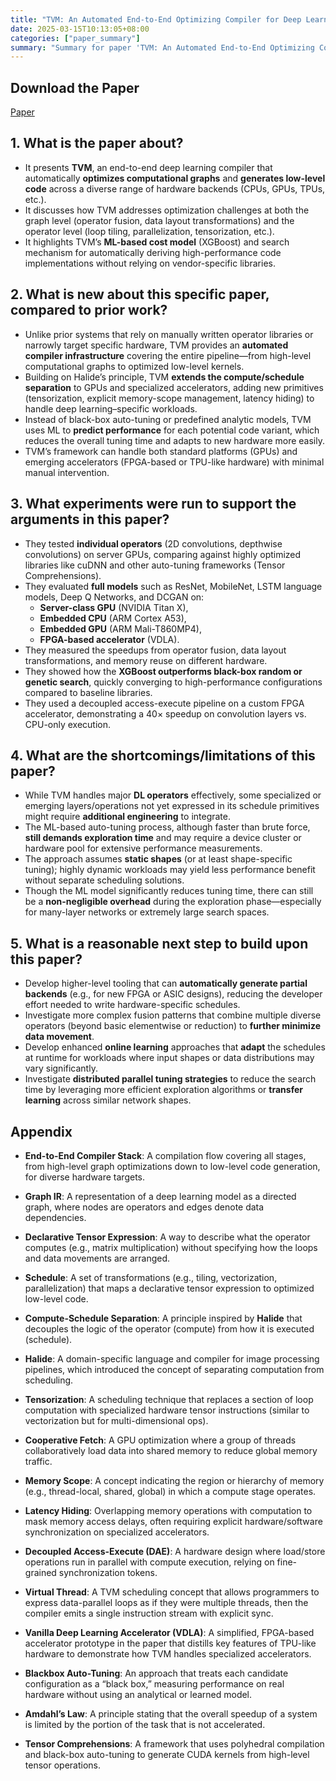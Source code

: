 ```yaml
---
title: "TVM: An Automated End-to-End Optimizing Compiler for Deep Learning"
date: 2025-03-15T10:13:05+08:00
categories: ["paper_summary"]
summary: "Summary for paper 'TVM: An Automated End-to-End Optimizing Compiler for Deep Learning'"
---
```


## Download the Paper

[Paper](https://arxiv.org/pdf/1802.04799)

## 1. What is the paper about?

- It presents **TVM**, an end-to-end deep learning compiler that automatically **optimizes computational graphs** and **generates low-level code** across a diverse range of hardware backends (CPUs, GPUs, TPUs, etc.).
- It discusses how TVM addresses optimization challenges at both the graph level (operator fusion, data layout transformations) and the operator level (loop tiling, parallelization, tensorization, etc.).
- It highlights TVM’s **ML-based cost model** (XGBoost) and search mechanism for automatically deriving high-performance code implementations without relying on vendor-specific libraries.

## 2. What is new about this specific paper, compared to prior work?

- Unlike prior systems that rely on manually written operator libraries or narrowly target specific hardware, TVM provides an **automated compiler infrastructure** covering the entire pipeline—from high-level computational graphs to optimized low-level kernels.
- Building on Halide’s principle, TVM **extends the compute/schedule separation** to GPUs and specialized accelerators, adding new primitives (tensorization, explicit memory-scope management, latency hiding) to handle deep learning–specific workloads.
- Instead of black-box auto-tuning or predefined analytic models, TVM uses ML to **predict performance** for each potential code variant, which reduces the overall tuning time and adapts to new hardware more easily.
- TVM’s framework can handle both standard platforms (GPUs) and emerging accelerators (FPGA-based or TPU-like hardware) with minimal manual intervention.

## 3. What experiments were run to support the arguments in this paper?

- They tested **individual operators** (2D convolutions, depthwise convolutions) on server GPUs, comparing against highly optimized libraries like cuDNN and other auto-tuning frameworks (Tensor Comprehensions).
- They evaluated **full models** such as ResNet, MobileNet, LSTM language models, Deep Q Networks, and DCGAN on:
  - **Server-class GPU** (NVIDIA Titan X),
  - **Embedded CPU** (ARM Cortex A53),
  - **Embedded GPU** (ARM Mali-T860MP4),
  - **FPGA-based accelerator** (VDLA).
- They measured the speedups from operator fusion, data layout transformations, and memory reuse on different hardware.
- They showed how the **XGBoost outperforms black-box random or genetic search**, quickly converging to high-performance configurations compared to baseline libraries.
- They used a decoupled access-execute pipeline on a custom FPGA accelerator, demonstrating a 40× speedup on convolution layers vs. CPU-only execution.

## 4. What are the shortcomings/limitations of this paper?

- While TVM handles major **DL operators** effectively, some specialized or emerging layers/operations not yet expressed in its schedule primitives might require **additional engineering** to integrate.
- The ML-based auto-tuning process, although faster than brute force, **still demands exploration time** and may require a device cluster or hardware pool for extensive performance measurements.
- The approach assumes **static shapes** (or at least shape-specific tuning); highly dynamic workloads may yield less performance benefit without separate scheduling solutions.
- Though the ML model significantly reduces tuning time, there can still be a **non-negligible overhead** during the exploration phase—especially for many-layer networks or extremely large search spaces.

## 5. What is a reasonable next step to build upon this paper?

- Develop higher-level tooling that can **automatically generate partial backends** (e.g., for new FPGA or ASIC designs), reducing the developer effort needed to write hardware-specific schedules.
- Investigate more complex fusion patterns that combine multiple diverse operators (beyond basic elementwise or reduction) to **further minimize data movement**.
- Develop enhanced **online learning** approaches that **adapt** the schedules at runtime for workloads where input shapes or data distributions may vary significantly.
- Investigate **distributed parallel tuning strategies** to reduce the search time by leveraging more efficient exploration algorithms or **transfer learning** across similar network shapes.

## Appendix

- **End-to-End Compiler Stack**: A compilation flow covering all stages, from high-level graph optimizations down to low-level code generation, for diverse hardware targets.

- **Graph IR**: A representation of a deep learning model as a directed graph, where nodes are operators and edges denote data dependencies.

- **Declarative Tensor Expression**: A way to describe what the operator computes (e.g., matrix multiplication) without specifying how the loops and data movements are arranged.

- **Schedule**: A set of transformations (e.g., tiling, vectorization, parallelization) that maps a declarative tensor expression to optimized low-level code.

- **Compute-Schedule Separation**: A principle inspired by **Halide** that decouples the logic of the operator (compute) from how it is executed (schedule).

- **Halide**: A domain-specific language and compiler for image processing pipelines, which introduced the concept of separating computation from scheduling.

- **Tensorization**: A scheduling technique that replaces a section of loop computation with specialized hardware tensor instructions (similar to vectorization but for multi-dimensional ops).

- **Cooperative Fetch**: A GPU optimization where a group of threads collaboratively load data into shared memory to reduce global memory traffic.

- **Memory Scope**: A concept indicating the region or hierarchy of memory (e.g., thread-local, shared, global) in which a compute stage operates.  

- **Latency Hiding**: Overlapping memory operations with computation to mask memory access delays, often requiring explicit hardware/software synchronization on specialized accelerators.

- **Decoupled Access-Execute (DAE)**: A hardware design where load/store operations run in parallel with compute execution, relying on fine-grained synchronization tokens.  

- **Virtual Thread**: A TVM scheduling concept that allows programmers to express data-parallel loops as if they were multiple threads, then the compiler emits a single instruction stream with explicit sync.  

- **Vanilla Deep Learning Accelerator (VDLA)**: A simplified, FPGA-based accelerator prototype in the paper that distills key features of TPU-like hardware to demonstrate how TVM handles specialized accelerators.  

- **Blackbox Auto-Tuning**: An approach that treats each candidate configuration as a “black box,” measuring performance on real hardware without using an analytical or learned model.  

- **Amdahl’s Law**: A principle stating that the overall speedup of a system is limited by the portion of the task that is not accelerated.  

- **Tensor Comprehensions**: A framework that uses polyhedral compilation and black-box auto-tuning to generate CUDA kernels from high-level tensor operations.
